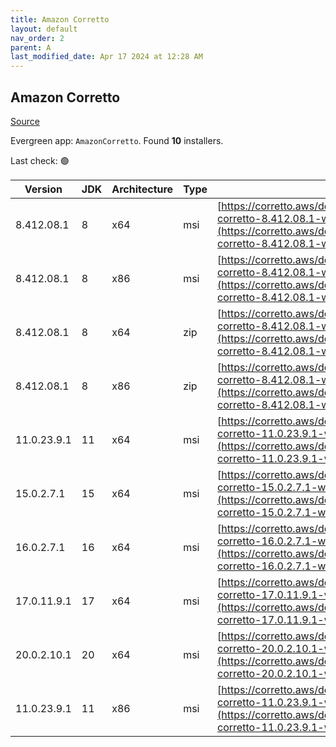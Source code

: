 ```yaml
---
title: Amazon Corretto
layout: default
nav_order: 2
parent: A
last_modified_date: Apr 17 2024 at 12:28 AM
---
```


## Amazon Corretto

[Source](https://aws.amazon.com/corretto/)

Evergreen app: `AmazonCorretto`. Found **10** installers.

Last check: 🟢

| Version     | JDK | Architecture | Type | URI                                                                                                                                                                                                      |
| ----------- | --- | ------------ | ---- | -------------------------------------------------------------------------------------------------------------------------------------------------------------------------------------------------------- |
| 8.412.08.1  | 8   | x64          | msi  | [https://corretto.aws/downloads/resources/8.412.08.1/amazon-corretto-8.412.08.1-windows-x64-jdk.msi](https://corretto.aws/downloads/resources/8.412.08.1/amazon-corretto-8.412.08.1-windows-x64-jdk.msi) |
| 8.412.08.1  | 8   | x86          | msi  | [https://corretto.aws/downloads/resources/8.412.08.1/amazon-corretto-8.412.08.1-windows-x86-jdk.msi](https://corretto.aws/downloads/resources/8.412.08.1/amazon-corretto-8.412.08.1-windows-x86-jdk.msi) |
| 8.412.08.1  | 8   | x64          | zip  | [https://corretto.aws/downloads/resources/8.412.08.1/amazon-corretto-8.412.08.1-windows-x64-jre.zip](https://corretto.aws/downloads/resources/8.412.08.1/amazon-corretto-8.412.08.1-windows-x64-jre.zip) |
| 8.412.08.1  | 8   | x86          | zip  | [https://corretto.aws/downloads/resources/8.412.08.1/amazon-corretto-8.412.08.1-windows-x86-jre.zip](https://corretto.aws/downloads/resources/8.412.08.1/amazon-corretto-8.412.08.1-windows-x86-jre.zip) |
| 11.0.23.9.1 | 11  | x64          | msi  | [https://corretto.aws/downloads/resources/11.0.23.9.1/amazon-corretto-11.0.23.9.1-windows-x64.msi](https://corretto.aws/downloads/resources/11.0.23.9.1/amazon-corretto-11.0.23.9.1-windows-x64.msi)     |
| 15.0.2.7.1  | 15  | x64          | msi  | [https://corretto.aws/downloads/resources/15.0.2.7.1/amazon-corretto-15.0.2.7.1-windows-x64.msi](https://corretto.aws/downloads/resources/15.0.2.7.1/amazon-corretto-15.0.2.7.1-windows-x64.msi)         |
| 16.0.2.7.1  | 16  | x64          | msi  | [https://corretto.aws/downloads/resources/16.0.2.7.1/amazon-corretto-16.0.2.7.1-windows-x64.msi](https://corretto.aws/downloads/resources/16.0.2.7.1/amazon-corretto-16.0.2.7.1-windows-x64.msi)         |
| 17.0.11.9.1 | 17  | x64          | msi  | [https://corretto.aws/downloads/resources/17.0.11.9.1/amazon-corretto-17.0.11.9.1-windows-x64.msi](https://corretto.aws/downloads/resources/17.0.11.9.1/amazon-corretto-17.0.11.9.1-windows-x64.msi)     |
| 20.0.2.10.1 | 20  | x64          | msi  | [https://corretto.aws/downloads/resources/20.0.2.10.1/amazon-corretto-20.0.2.10.1-windows-x64.msi](https://corretto.aws/downloads/resources/20.0.2.10.1/amazon-corretto-20.0.2.10.1-windows-x64.msi)     |
| 11.0.23.9.1 | 11  | x86          | msi  | [https://corretto.aws/downloads/resources/11.0.23.9.1/amazon-corretto-11.0.23.9.1-windows-x86.msi](https://corretto.aws/downloads/resources/11.0.23.9.1/amazon-corretto-11.0.23.9.1-windows-x86.msi)     |
